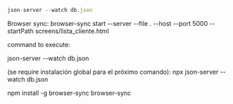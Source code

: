 ```js
json-server --watch db.json
```

Browser sync: browser-sync start --server --file . --host --port 5000 --startPath screens/lista_cliente.html

command to execute:

json-server --watch db.json

(se require instalación global para el próximo comando):
npx json-server --watch db.json


npm install -g browser-sync
browser-sync